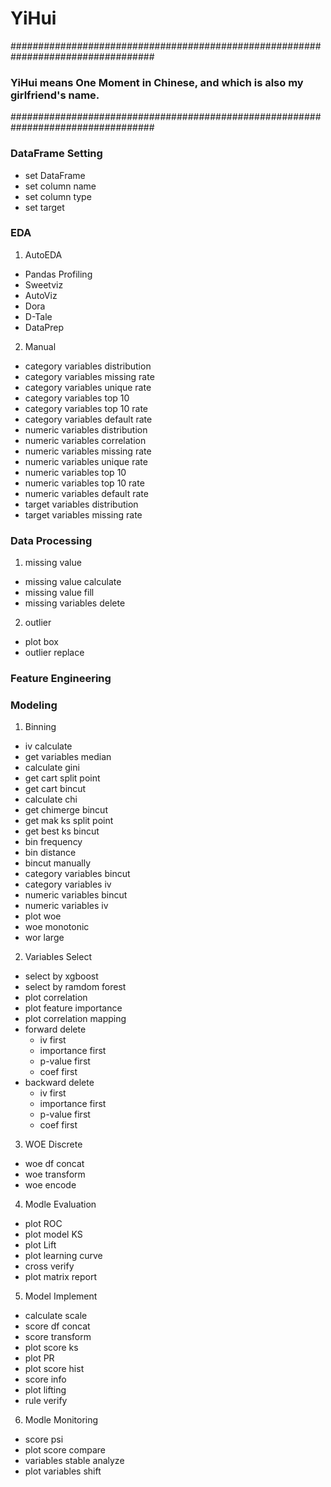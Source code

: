 # YiHui
##################################################################################
### YiHui means One Moment in Chinese, and which is also my girlfriend's name. ###
##################################################################################

### DataFrame Setting
* set DataFrame
* set column name
* set column type
* set target

### EDA

1. AutoEDA
* Pandas Profiling
* Sweetviz
* AutoViz
* Dora
* D-Tale
* DataPrep

2. Manual
* category variables distribution
* category variables missing rate
* category variables unique rate
* category variables top 10
* category variables top 10 rate
* category variables default rate
* numeric variables distribution
* numeric variables correlation
* numeric variables missing rate
* numeric variables unique rate
* numeric variables top 10
* numeric variables top 10 rate
* numeric variables default rate
* target variables distribution
* target variables missing rate



### Data Processing

1. missing value
* missing value calculate
* missing value fill
* missing variables delete

2. outlier
* plot box
* outlier replace

### Feature Engineering


### Modeling
1. Binning
* iv calculate
* get variables median
* calculate gini
* get cart split point
* get cart bincut
* calculate chi
* get chimerge bincut
* get mak ks split point
* get best ks bincut
* bin frequency
* bin distance
* bincut manually
* category variables bincut
* category variables iv
* numeric variables bincut
* numeric variables iv
* plot woe
* woe monotonic
* wor large

2. Variables Select
* select by xgboost
* select by ramdom forest
* plot correlation
* plot feature importance
* plot correlation mapping
* forward delete 
  * iv first
  * importance first
  * p-value first
  * coef first
* backward delete
  * iv first
  * importance first
  * p-value first
  * coef first


3. WOE Discrete
* woe df concat
* woe transform
* woe encode

4. Modle Evaluation
* plot ROC
* plot model KS
* plot Lift
* plot learning curve
* cross verify
* plot matrix report 

5. Model Implement
* calculate scale
* score df concat
* score transform 
* plot score ks
* plot PR
* plot score hist
* score info
* plot lifting
* rule verify

6. Modle Monitoring
* score psi
* plot score compare
* variables stable analyze
* plot variables shift
